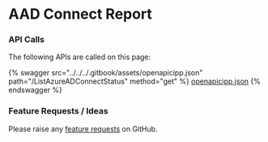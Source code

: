 # AAD Connect Report

### API Calls

The following APIs are called on this page:

{% swagger src="../../../.gitbook/assets/openapicipp.json" path="/ListAzureADConnectStatus" method="get" %}
[openapicipp.json](../../../.gitbook/assets/openapicipp.json)
{% endswagger %}

### Feature Requests / Ideas

Please raise any [feature requests](https://github.com/KelvinTegelaar/CIPP/issues/new?assignees=&labels=enhancement%2Cno-priority&projects=&template=feature.yml&title=%5BFeature+Request%5D%3A+) on GitHub.
